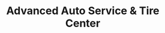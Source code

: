 ---
title: "Advanced Auto Service & Tire Center"
url: /surprise/advanced-auto-service-and-tire-center/
shop: car repair
---